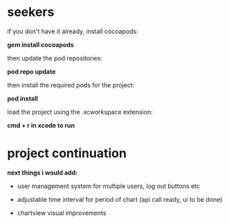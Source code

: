 # seekers

if you don't have it already, install cocoapods: 

__gem install cocoapods__

then update the pod repositories:

__pod repo update__

then install the required pods for the project:

__pod install__

load the project using the .xcworkspace extension:

__cmd + r in xcode to run__


# project continuation

__next things i would add:__

* user management system for multiple users, log out buttons etc

* adjustable time interval for period of chart (api call ready, ui to be done)

* chartview visual improvements
